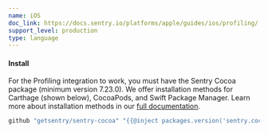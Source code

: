 ```yaml
---
name: iOS
doc_link: https://docs.sentry.io/platforms/apple/guides/ios/profiling/
support_level: production
type: language
---
```


#### Install

For the Profiling integration to work, you must have the Sentry Cocoa package (minimum version 7.23.0). We offer installation methods for Carthage (shown below), CocoaPods, and Swift Package Manager. Learn more about installation methods in our [full documentation](/platforms/apple/install/).

```ruby
github "getsentry/sentry-cocoa" "{{@inject packages.version('sentry.cocoa','7.23.0') }}"
```
